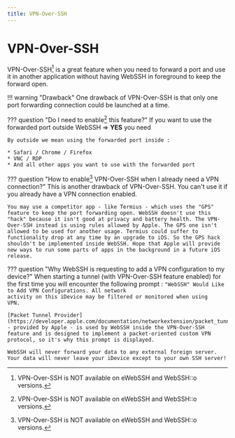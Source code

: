 ```yaml
---
title: VPN-Over-SSH
---
```


# VPN-Over-SSH

VPN-Over-SSH[^1] is a great feature when you need to forward a port and use it in another application without having WebSSH in foreground to keep the forward open. 

!!! warning "Drawback"
    One drawback of VPN-Over-SSH is that only one port forwarding connection could be launched at a time.

??? question "Do I need to enable[^1] this feature?"
    If you want to use the forwarded port outside WebSSH => **YES** you need

    By outside we mean using the forwarded port inside :

    * Safari / Chrome / Firefox
    * VNC / RDP
    * And all other apps you want to use with the forwarded port

??? question "How to enable[^1] VPN-Over-SSH when I already need a VPN connection?"
    This is another drawback of VPN-Over-SSH. You can't use it if you already have a VPN connection enabled.

    You may use a competitor app - like Termius - which uses the "GPS" feature to keep the port forwarding open. WebSSH doesn't use this "hack" because it isn't good at privacy and battery health. The VPN-Over-SSH instead is using rules allowed by Apple. The GPS one isn't allowed to be used for another usage. Termius could suffer to functionality drop at any time by an upgrade to iOS. So the GPS hack shouldn't be implemented inside WebSSH. Hope that Apple will provide new ways to run some parts of apps in the background in a future iOS release.

??? question "Why WebSSH is requesting to add a VPN configuration to my device?"
    When starting a tunnel (with VPN-Over-SSH feature enabled) for the first time you will encounter the following prompt : <code>"WebSSH" Would Like to Add VPN Configurations. All network activity on this iDevice may be filtered or monitored when using VPN.</code>

    [Packet Tunnel Provider](https://developer.apple.com/documentation/networkextension/packet_tunnel_provider) - provided by Apple - is used by WebSSH inside the VPN-Over-SSH feature and is designed to implement a packet-oriented custom VPN protocol, so it's why this prompt is displayed.
    
    WebSSH will never forward your data to any external foreign server. Your data will never leave your iDevice except to your own SSH server!

[^1]: VPN-Over-SSH is NOT available on eWebSSH and WebSSH::o versions.